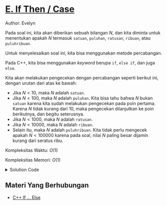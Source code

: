 # [E. If Then / Case](https://tlx.toki.id/courses/basic/chapters/05/problems/E)

Author: Evelyn

Pada soal ini, kita akan diberikan sebuah bilangan $N$, dan kita diminta untuk menentukan apakah $N$ termasuk `satuan`, `puluhan`, `ratusan`, `ribuan`, atau `puluhribuan`.

Untuk menyelesaikan soal ini, kita bisa menggunakan metode percabangan.

Pada C++, kita bisa menggunakan *keyword* berupa `if`, `else if`, dan juga `else`.

Kita akan melakukan pengecekan dengan percabangan seperti berikut ini, dengan urutan dari atas ke bawah:
- Jika $N < 10$, maka $N$ adalah `satuan`.
- Jika $N < 100$, maka $N$ adalah `puluhan`. Kita bisa tahu bahwa $N$ bukan `satuan` karena kita sudah melakukan pengecekan pada poin pertama. Karena $N$ tidak kurang dari 10, maka pengecekan dilanjutkan ke poin berikutnya, dan begitu seterusnya.
- Jika $N < 1000$, maka $N$ adalah `ratusan`.
- Jika $N < 10000$, maka $N$ adalah `ribuan`.
- Selain itu, maka $N$ adalah `puluhribuan`. Kita tidak perlu mengecek apakah $N < 100000$ karena pada soal, nilai $N$ paling besar dijamin kurang dari seratus ribu.

Kompleksitas Waktu: $O(1)$

Kompleksitas Memori: $O(1)$

<details>
  <summary>Solution Code</summary>

```c++
#include <bits/stdc++.h>
using namespace std;
int main() {
  int N;
  cin >> N;
  if (N < 10) {
    cout << "satuan";
  } else if (N < 100) {
    cout << "puluhan";
  } else if (N < 1000) {
    cout << "ratusan";
  } else if (N < 10000) {
    cout << "ribuan";
  } else {
    cout << "puluhribuan";
  }
  return 0;
}
```
</details>

## Materi Yang Berhubungan
    
- [C++ If ... Else](https://www.w3schools.com/cpp/cpp_conditions.asp)